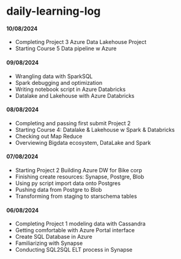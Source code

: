 # daily-learning-log

#### 10/08/2024
- Completing Project 3 Azure Data Lakehouse Project
- Starting Course 5 Data pipeline w Azure

#### 09/08/2024
- Wrangling data with SparkSQL
- Spark debugging and optimization
- Writing notebook script in Azure Databricks
- Datalake and Lakehouse with Azure Databricks

#### 08/08/2024
- Completing and passing first submit Project 2
- Starting Course 4: Datalake & Lakehouse w Spark & Databricks
- Checking out Map Reduce
- Overviewing Bigdata ecosystem, DataLake and Spark

#### 07/08/2024
- Starting Project 2 Building Azure DW for Bike corp
- Finishing create resources: Synapse, Postgre, Blob
- Using py script import data onto Postgres
- Pushing data from Postgre to Blob
- Transforming from staging to starschema tables

#### 06/08/2024
- Completing Project 1 modeling data with Cassandra
- Getting comfortable with Azure Portal interface
- Create SQL Database in Azure
- Familiarizing with Synapse
- Conducting SQL2SQL ELT process in Synapse
